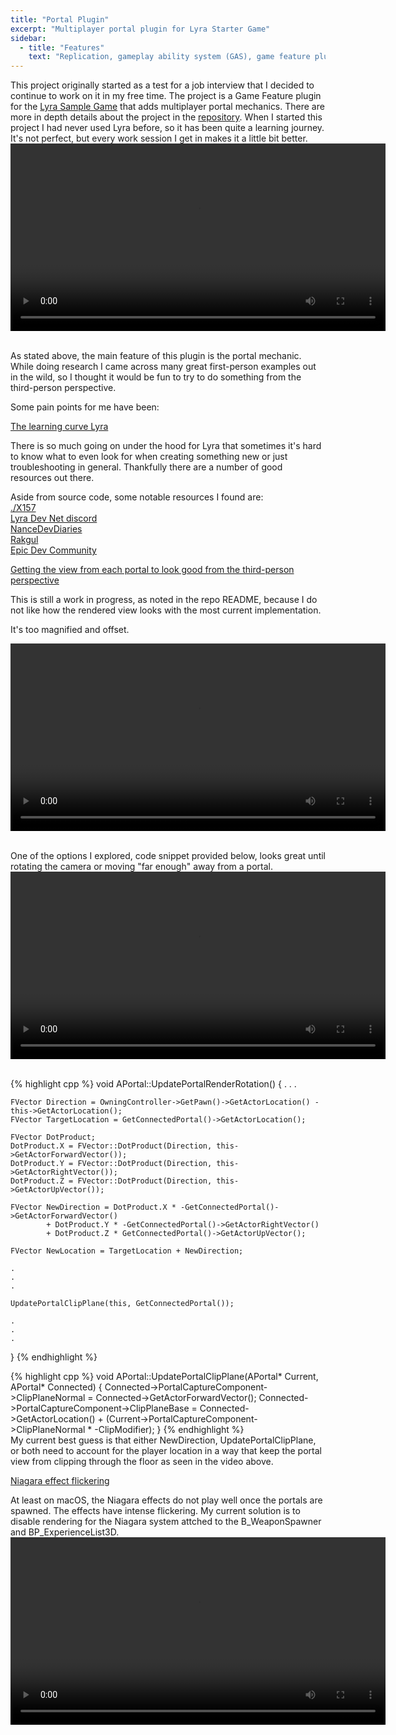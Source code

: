 ```yaml
---
title: "Portal Plugin"
excerpt: "Multiplayer portal plugin for Lyra Starter Game"
sidebar:
  - title: "Features"
    text: "Replication, gameplay ability system (GAS), game feature plugin, third-person"
---
```


This project originally started as a test for a job interview that I decided to continue
to work on it in my free time. The project is a Game Feature plugin for the [Lyra Sample Game](https://dev.epicgames.com/documentation/en-us/unreal-engine/lyra-sample-game-in-unreal-engine) that adds
multiplayer portal mechanics. There are more in depth details about the project in the [repository](https://github.com/kurtw/PortalGame).
When I started this project I had never used Lyra before, so it has been quite a learning journey.
It's not perfect, but every work session I get in makes it a little bit better.
<video style="display:block; margin: auto;" width="600" controls autoplay loop>
    <source src="https://github.com/kurtw/kurtw.github.io/raw/main/assets/images/Teleport.mov" type="video/mp4">
</video><br>

As stated above, the main feature of this plugin is the portal mechanic. While doing research I came across many
great first-person examples out in the wild, so I thought it would be fun to try to do something from the third-person
perspective.

Some pain points for me have been:

<u>The learning curve Lyra</u>

There is so much going on under the hood for Lyra that sometimes it's hard to know what to even look for when creating
something new or just troubleshooting in general. Thankfully there are a number of good resources out there.

Aside from source code, some notable resources I found are:\
[./X157](https://x157.github.io)\
[Lyra Dev Net discord](https://discord.gg/323cxWbx)\
[NanceDevDiaries](https://www.youtube.com/@nancedevdiaries)\
[Rakgul](https://www.youtube.com/@Rukgul)\
[Epic Dev Community](https://dev.epicgames.com/community/)

<u>Getting the view from each portal to look good from the third-person perspective</u>

This is still a work in progress, as noted in the repo README, because I do not like how the rendered view looks with
the most current implementation.

It's too magnified and offset.

<video style="display:block; margin: 0 auto;" width="600" controls>
    <source src="https://github.com/kurtw/kurtw.github.io/raw/main/assets/images/PortalView_current.mov" type="video/mp4">
</video><br>

One of the options I explored, code snippet provided below, looks great until rotating the camera or moving "far enough"
away from a portal.
<video style="display:block; margin: 0 auto;" width="600" controls>
    <source src="https://github.com/kurtw/kurtw.github.io/raw/main/assets/images/PortalView_other.mov" type="video/mp4">
</video><br>

{% highlight cpp %}
void APortal::UpdatePortalRenderRotation()
{
.
.
.

    FVector Direction = OwningController->GetPawn()->GetActorLocation() - this->GetActorLocation();
    FVector TargetLocation = GetConnectedPortal()->GetActorLocation();
                
    FVector DotProduct;
    DotProduct.X = FVector::DotProduct(Direction, this->GetActorForwardVector());
    DotProduct.Y = FVector::DotProduct(Direction, this->GetActorRightVector());
    DotProduct.Z = FVector::DotProduct(Direction, this->GetActorUpVector());
                
    FVector NewDirection = DotProduct.X * -GetConnectedPortal()->GetActorForwardVector()
            + DotProduct.Y * -GetConnectedPortal()->GetActorRightVector()
            + DotProduct.Z * GetConnectedPortal()->GetActorUpVector();
                
    FVector NewLocation = TargetLocation + NewDirection;

    .
    .
    .

    UpdatePortalClipPlane(this, GetConnectedPortal());
    
    .
    .
    .
}
{% endhighlight %}<br>

{% highlight cpp %}
void APortal::UpdatePortalClipPlane(APortal* Current, APortal* Connected)
{
Connected->PortalCaptureComponent->ClipPlaneNormal = Connected->GetActorForwardVector();
Connected->PortalCaptureComponent->ClipPlaneBase = Connected->GetActorLocation() + (Current->PortalCaptureComponent->ClipPlaneNormal * -ClipModifier);
}
{% endhighlight %}<br>
My current best guess is that either NewDirection, UpdatePortalClipPlane, or both need to account for the player
location in a way that keep the portal view from clipping through the floor as seen in the video above.

<u>Niagara effect flickering</u>

At least on macOS, the Niagara effects do not play well once the portals are spawned. The effects have intense
flickering. My current solution is to disable rendering for the Niagara system attched to the B_WeaponSpawner
and BP_ExperienceList3D.
<video style="display:block; margin: 0 auto;" width="600" controls>
    <source src="https://github.com/kurtw/kurtw.github.io/raw/main/assets/images/NiagaraFlicker.mov" type="video/mp4">
</video>